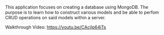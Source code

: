 This application focuses on creating a database using MongoDB.  The purpose is to learn how to construct various models and be able to perfom CRUD operations on said models within a server.  

Walkthrough Video:  https://youtu.be/CAcjlp64iTs
